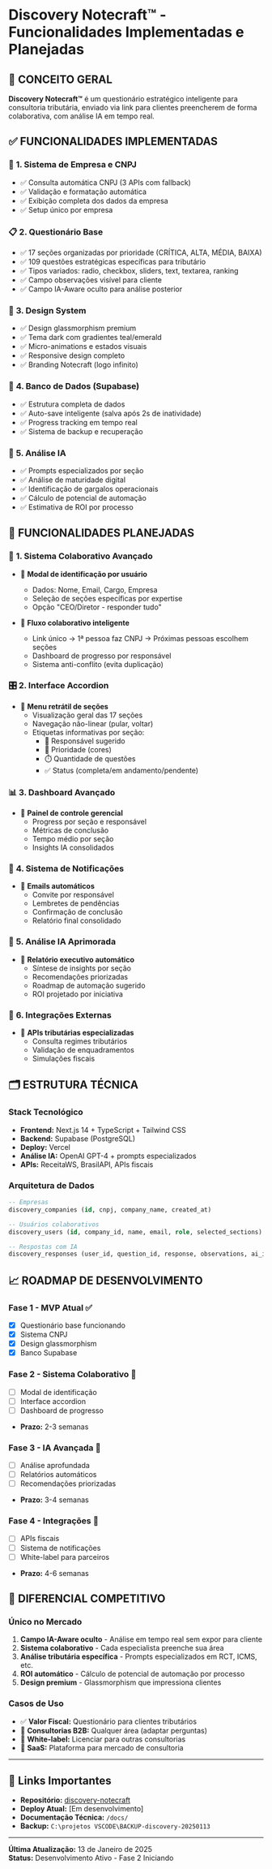 # Discovery Notecraft™ - Funcionalidades Implementadas e Planejadas

## 🎯 **CONCEITO GERAL**
**Discovery Notecraft™** é um questionário estratégico inteligente para consultoria tributária, enviado via link para clientes preencherem de forma colaborativa, com análise IA em tempo real.

## ✅ **FUNCIONALIDADES IMPLEMENTADAS**

### 🏢 **1. Sistema de Empresa e CNPJ**
- ✅ Consulta automática CNPJ (3 APIs com fallback)
- ✅ Validação e formatação automática
- ✅ Exibição completa dos dados da empresa
- ✅ Setup único por empresa

### 📋 **2. Questionário Base**
- ✅ 17 seções organizadas por prioridade (CRÍTICA, ALTA, MÉDIA, BAIXA)
- ✅ 109 questões estratégicas específicas para tributário
- ✅ Tipos variados: radio, checkbox, sliders, text, textarea, ranking
- ✅ Campo observações visível para cliente
- ✅ Campo IA-Aware oculto para análise posterior

### 🎨 **3. Design System**
- ✅ Design glassmorphism premium
- ✅ Tema dark com gradientes teal/emerald
- ✅ Micro-animations e estados visuais
- ✅ Responsive design completo
- ✅ Branding Notecraft (logo infinito)

### 💾 **4. Banco de Dados (Supabase)**
- ✅ Estrutura completa de dados
- ✅ Auto-save inteligente (salva após 2s de inatividade)
- ✅ Progress tracking em tempo real
- ✅ Sistema de backup e recuperação

### 🤖 **5. Análise IA**
- ✅ Prompts especializados por seção
- ✅ Análise de maturidade digital
- ✅ Identificação de gargalos operacionais
- ✅ Cálculo de potencial de automação
- ✅ Estimativa de ROI por processo

## 🚀 **FUNCIONALIDADES PLANEJADAS**

### 👥 **1. Sistema Colaborativo Avançado**
- 🔄 **Modal de identificação por usuário**
  - Dados: Nome, Email, Cargo, Empresa
  - Seleção de seções específicas por expertise
  - Opção "CEO/Diretor - responder tudo"
  
- 🔄 **Fluxo colaborativo inteligente**
  - Link único → 1ª pessoa faz CNPJ → Próximas pessoas escolhem seções
  - Dashboard de progresso por responsável
  - Sistema anti-conflito (evita duplicação)

### 🎛️ **2. Interface Accordion**
- 🔄 **Menu retrátil de seções**
  - Visualização geral das 17 seções
  - Navegação não-linear (pular, voltar)
  - Etiquetas informativas por seção:
    - 👤 Responsável sugerido
    - 🎯 Prioridade (cores)
    - ⏱️ Quantidade de questões
    - ✅ Status (completa/em andamento/pendente)

### 📊 **3. Dashboard Avançado**
- 🔄 **Painel de controle gerencial**
  - Progress por seção e responsável
  - Métricas de conclusão
  - Tempo médio por seção
  - Insights IA consolidados

### 📧 **4. Sistema de Notificações**
- 🔄 **Emails automáticos**
  - Convite por responsável
  - Lembretes de pendências
  - Confirmação de conclusão
  - Relatório final consolidado

### 🧠 **5. Análise IA Aprimorada**
- 🔄 **Relatório executivo automático**
  - Síntese de insights por seção
  - Recomendações priorizadas
  - Roadmap de automação sugerido
  - ROI projetado por iniciativa

### 🔧 **6. Integrações Externas**
- 🔄 **APIs tributárias especializadas**
  - Consulta regimes tributários
  - Validação de enquadramentos
  - Simulações fiscais

## 🗂️ **ESTRUTURA TÉCNICA**

### **Stack Tecnológico**
- **Frontend:** Next.js 14 + TypeScript + Tailwind CSS
- **Backend:** Supabase (PostgreSQL)
- **Deploy:** Vercel
- **Análise IA:** OpenAI GPT-4 + prompts especializados
- **APIs:** ReceitaWS, BrasilAPI, APIs fiscais

### **Arquitetura de Dados**
```sql
-- Empresas
discovery_companies (id, cnpj, company_name, created_at)

-- Usuários colaborativos  
discovery_users (id, company_id, name, email, role, selected_sections)

-- Respostas com IA
discovery_responses (user_id, question_id, response, observations, ai_insights)
```

## 📈 **ROADMAP DE DESENVOLVIMENTO**

### **Fase 1 - MVP Atual** ✅
- [x] Questionário base funcionando
- [x] Sistema CNPJ
- [x] Design glassmorphism
- [x] Banco Supabase

### **Fase 2 - Sistema Colaborativo** 🔄
- [ ] Modal de identificação
- [ ] Interface accordion
- [ ] Dashboard de progresso
- **Prazo:** 2-3 semanas

### **Fase 3 - IA Avançada** 🔄
- [ ] Análise aprofundada
- [ ] Relatórios automáticos
- [ ] Recomendações priorizadas
- **Prazo:** 3-4 semanas

### **Fase 4 - Integrações** 🔄
- [ ] APIs fiscais
- [ ] Sistema de notificações
- [ ] White-label para parceiros
- **Prazo:** 4-6 semanas

## 🎯 **DIFERENCIAL COMPETITIVO**

### **Único no Mercado**
1. **Campo IA-Aware oculto** - Análise em tempo real sem expor para cliente
2. **Sistema colaborativo** - Cada especialista preenche sua área
3. **Análise tributária específica** - Prompts especializados em RCT, ICMS, etc.
4. **ROI automático** - Cálculo de potencial de automação por processo
5. **Design premium** - Glassmorphism que impressiona clientes

### **Casos de Uso**
- ✅ **Valor Fiscal:** Questionário para clientes tributários
- 🔄 **Consultorias B2B:** Qualquer área (adaptar perguntas)
- 🔄 **White-label:** Licenciar para outras consultorias
- 🔄 **SaaS:** Plataforma para mercado de consultoria

---

## 🔗 **Links Importantes**
- **Repositório:** [discovery-notecraft](https://github.com/user/discovery-notecraft)
- **Deploy Atual:** [Em desenvolvimento]
- **Documentação Técnica:** `/docs/`
- **Backup:** `C:\projetos VSCODE\BACKUP-discovery-20250113`

---

**Última Atualização:** 13 de Janeiro de 2025  
**Status:** Desenvolvimento Ativo - Fase 2 Iniciando